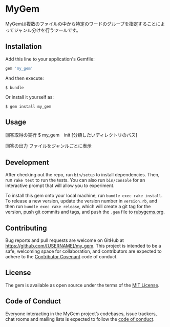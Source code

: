 # MyGem
MyGemは複数のファイルの中から特定のワードのグループを指定することによってジャンル分けを行うツールです。

## Installation

Add this line to your application's Gemfile:

```ruby
gem 'my_gem'
```

And then execute:

    $ bundle

Or install it yourself as:

    $ gem install my_gem

## Usage

回答取得の実行
    $ my_gem　init [分類したいディレクトリのパス]

回答の出力
ファイルをジャンルごとに表示


## Development

After checking out the repo, run `bin/setup` to install dependencies. Then, run `rake test` to run the tests. You can also run `bin/console` for an interactive prompt that will allow you to experiment.

To install this gem onto your local machine, run `bundle exec rake install`. To release a new version, update the version number in `version.rb`, and then run `bundle exec rake release`, which will create a git tag for the version, push git commits and tags, and push the `.gem` file to [rubygems.org](https://rubygems.org).

## Contributing

Bug reports and pull requests are welcome on GitHub at https://github.com/[USERNAME]/my_gem. This project is intended to be a safe, welcoming space for collaboration, and contributors are expected to adhere to the [Contributor Covenant](http://contributor-covenant.org) code of conduct.

## License

The gem is available as open source under the terms of the [MIT License](https://opensource.org/licenses/MIT).

## Code of Conduct

Everyone interacting in the MyGem project’s codebases, issue trackers, chat rooms and mailing lists is expected to follow the [code of conduct](https://github.com/[USERNAME]/my_gem/blob/master/CODE_OF_CONDUCT.md).
